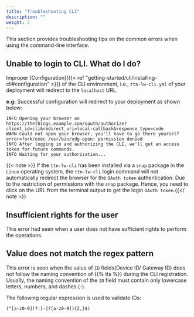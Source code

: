 ```yaml
---
title: "Troubleshooting CLI"
description: ""
weight: 3
---
```


This section provides troubleshooting tips on the common errors when using the command-line interface.

<!--more-->

## Unable to login to CLI. What do I do?

Improper [Configuration]({{< ref "getting-started/cli/installing-cli#configuration" >}}) of the CLI environment, i.e., `ttn-lw-cli.yml` of your deployment will redirect to the `localhost` URL.

**e.g:** Successful configuration will redirect to your deployment as shown below:
	
```
INFO Opening your browser on https://thethings.example.com/oauth/authorize?client_id=cli&redirect_uri=local-callback&response_type=code
WARN Could not open your browser, you'll have to go there yourself error=fork/exec /usr/bin/xdg-open: permission denied
INFO After logging in and authorizing the CLI, we'll get an access token for future commands.
INFO Waiting for your authorization...
```

{{< note >}} If the `ttn-lw-cli` has been installed via a `snap` package in the `Linux` operating system, the `ttn-lw-cli` login command will not automatically redirect the browser for the `OAuth token` authentication. Due to the restriction of permissions with the `snap` package. Hence, you need to click on the URL from the terminal output to get the login `OAuth token`.{{</ note >}}

## Insufficient rights for the user

This error had seen when a user does not have sufficient rights to perform the operations.

## Value does not match the regex pattern 

This error is seen when the value of `ID` fields(Device ID/ Gateway ID) does not follow the naming convention of {{% tts %}} during the CLI registration. Usually, the naming convention of the `ID` field must contain only lowercase letters, numbers, and dashes (-). 

The following regular expression is used to validate IDs:

`(^[a-z0-9](?:[-]?[a-z0-9]){2,}$)`


